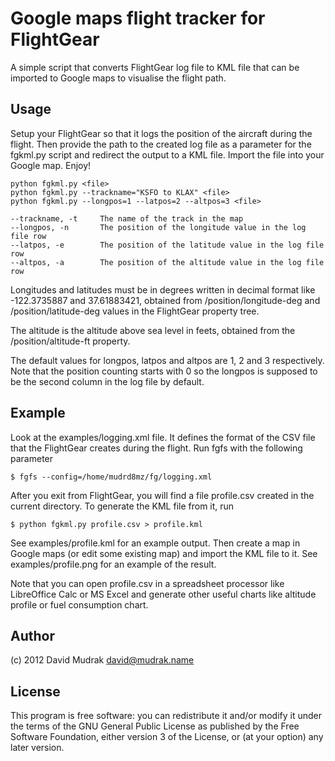 Google maps flight tracker for FlightGear
=========================================

A simple script that converts FlightGear log file to KML file that can be imported
to Google maps to visualise the flight path.

Usage
-----

Setup your FlightGear so that it logs the position of the aircraft during the flight.
Then provide the path to the created log file as a parameter for the fgkml.py script
and redirect the output to a KML file. Import the file into your Google map. Enjoy!

    python fgkml.py <file>
    python fgkml.py --trackname="KSFO to KLAX" <file>
    python fgkml.py --longpos=1 --latpos=2 --altpos=3 <file>

    --trackname, -t     The name of the track in the map
    --longpos, -n       The position of the longitude value in the log file row
    --latpos, -e        The position of the latitude value in the log file row
    --altpos, -a        The position of the altitude value in the log file row

Longitudes and latitudes must be in degrees written in decimal format like
-122.3735887 and 37.61883421, obtained from /position/longitude-deg and
/position/latitude-deg values in the FlightGear property tree.

The altitude is the altitude above sea level in feets, obtained from the
/position/altitude-ft property.

The default values for longpos, latpos and altpos are 1, 2 and 3 respectively.
Note that the position counting starts with 0 so the longpos is supposed to be
the second column in the log file by default.

Example
-------

Look at the examples/logging.xml file. It defines the format of the CSV file
that the FlightGear creates during the flight. Run fgfs with the following
parameter

    $ fgfs --config=/home/mudrd8mz/fg/logging.xml

After you exit from FlightGear, you will find a file profile.csv created in the
current directory. To generate the KML file from it, run

    $ python fgkml.py profile.csv > profile.kml

See examples/profile.kml for an example output. Then create a map in Google
maps (or edit some existing map) and import the KML file to it. See
examples/profile.png for an example of the result.

Note that you can open profile.csv in a spreadsheet processor like LibreOffice
Calc or MS Excel and generate other useful charts like altitude profile or fuel
consumption chart.

Author
------

(c) 2012 David Mudrak <david@mudrak.name>

License
-------

This program is free software: you can redistribute it and/or modify it under
the terms of the GNU General Public License as published by the Free Software
Foundation, either version 3 of the License, or (at your option) any later
version.
